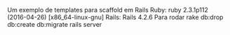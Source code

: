 Um exemplo de templates para scaffold em Rails
Ruby: ruby 2.3.1p112 (2016-04-26) [x86_64-linux-gnu]
Rails: Rails 4.2.6
Para rodar
rake db:drop db:create db:migrate
rails server
